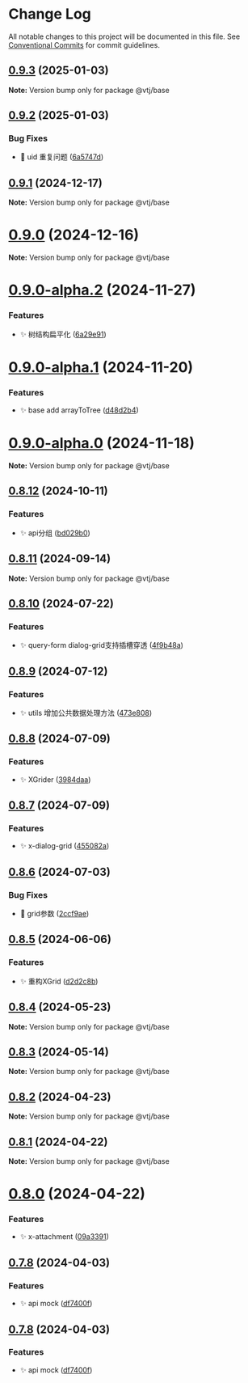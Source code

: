 # Change Log

All notable changes to this project will be documented in this file.
See [Conventional Commits](https://conventionalcommits.org) for commit guidelines.

## [0.9.3](https://gitee.com/newgateway/vtj/compare/@vtj/base@0.9.2...@vtj/base@0.9.3) (2025-01-03)

**Note:** Version bump only for package @vtj/base





## [0.9.2](https://gitee.com/newgateway/vtj/compare/@vtj/base@0.9.1...@vtj/base@0.9.2) (2025-01-03)


### Bug Fixes

* 🐛 uid 重复问题 ([6a5747d](https://gitee.com/newgateway/vtj/commits/6a5747dd5ba1dfdc49d994b5beb56178a5003682))





## [0.9.1](https://gitee.com/newgateway/vtj/compare/@vtj/base@0.9.0...@vtj/base@0.9.1) (2024-12-17)

**Note:** Version bump only for package @vtj/base





# [0.9.0](https://gitee.com/newgateway/vtj/compare/@vtj/base@0.9.0-alpha.2...@vtj/base@0.9.0) (2024-12-16)

**Note:** Version bump only for package @vtj/base





# [0.9.0-alpha.2](https://gitee.com/newgateway/vtj/compare/@vtj/base@0.9.0-alpha.1...@vtj/base@0.9.0-alpha.2) (2024-11-27)


### Features

* ✨ 树结构扁平化 ([6a29e91](https://gitee.com/newgateway/vtj/commits/6a29e917f06865894bff50d27de75e9fb49dbe31))





# [0.9.0-alpha.1](https://gitee.com/newgateway/vtj/compare/@vtj/base@0.9.0-alpha.0...@vtj/base@0.9.0-alpha.1) (2024-11-20)


### Features

* ✨ base add arrayToTree ([d48d2b4](https://gitee.com/newgateway/vtj/commits/d48d2b46a12a9fee2d145b819ab398cfecc2e528))





# [0.9.0-alpha.0](https://gitee.com/newgateway/vtj/compare/@vtj/base@0.8.12...@vtj/base@0.9.0-alpha.0) (2024-11-18)

**Note:** Version bump only for package @vtj/base





## [0.8.12](https://gitee.com/newgateway/vtj/compare/@vtj/base@0.8.11...@vtj/base@0.8.12) (2024-10-11)


### Features

* ✨ api分组 ([bd029b0](https://gitee.com/newgateway/vtj/commits/bd029b0418ef48afac4830ed158e00c1771a55e0))






## [0.8.11](https://gitee.com/newgateway/vtj/compare/@vtj/base@0.8.10...@vtj/base@0.8.11) (2024-09-14)

**Note:** Version bump only for package @vtj/base






## [0.8.10](https://gitee.com/newgateway/vtj/compare/@vtj/base@0.8.9...@vtj/base@0.8.10) (2024-07-22)


### Features

* ✨ query-form dialog-grid支持插槽穿透 ([4f9b48a](https://gitee.com/newgateway/vtj/commits/4f9b48aed65ddc99b83d2106eee5cf7600ba1fca))





## [0.8.9](https://gitee.com/newgateway/vtj/compare/@vtj/base@0.8.8...@vtj/base@0.8.9) (2024-07-12)


### Features

* ✨ utils 增加公共数据处理方法 ([473e808](https://gitee.com/newgateway/vtj/commits/473e80821933d24a6fefd2548fdc9c0311f29e17))





## [0.8.8](https://gitee.com/newgateway/vtj/compare/@vtj/base@0.8.7...@vtj/base@0.8.8) (2024-07-09)


### Features

* ✨ XGrider ([3984daa](https://gitee.com/newgateway/vtj/commits/3984daa58a583c052f1fe54e0df17d4ad05865b9))





## [0.8.7](https://gitee.com/newgateway/vtj/compare/@vtj/base@0.8.6...@vtj/base@0.8.7) (2024-07-09)


### Features

* ✨ x-dialog-grid ([455082a](https://gitee.com/newgateway/vtj/commits/455082a306bda5ad7925e0903aff18db7d95d50b))





## [0.8.6](https://gitee.com/newgateway/vtj/compare/@vtj/base@0.8.5...@vtj/base@0.8.6) (2024-07-03)


### Bug Fixes

* 🐛 grid参数 ([2ccf9ae](https://gitee.com/newgateway/vtj/commits/2ccf9ae872d8e83a430f5852bac9d5c57990e9b3))





## [0.8.5](https://gitee.com/newgateway/vtj/compare/@vtj/base@0.8.4...@vtj/base@0.8.5) (2024-06-06)


### Features

* ✨ 重构XGrid ([d2d2c8b](https://gitee.com/newgateway/vtj/commits/d2d2c8bc9c8dcaacd189aa120754fa67de6636af))





## [0.8.4](https://gitee.com/newgateway/vtj/compare/@vtj/base@0.8.2...@vtj/base@0.8.4) (2024-05-23)

**Note:** Version bump only for package @vtj/base





## [0.8.3](https://gitee.com/newgateway/vtj/compare/@vtj/base@0.8.2...@vtj/base@0.8.3) (2024-05-14)

**Note:** Version bump only for package @vtj/base






## [0.8.2](https://gitee.com/newgateway/vtj/compare/@vtj/base@0.8.1...@vtj/base@0.8.2) (2024-04-23)

**Note:** Version bump only for package @vtj/base






## [0.8.1](https://gitee.com/newgateway/vtj/compare/@vtj/base@0.8.0...@vtj/base@0.8.1) (2024-04-22)

**Note:** Version bump only for package @vtj/base






# [0.8.0](https://gitee.com/newgateway/vtj/compare/@vtj/base@0.7.8...@vtj/base@0.8.0) (2024-04-22)


### Features

* ✨ x-attachment ([09a3391](https://gitee.com/newgateway/vtj/commits/09a33914ee22a2410a396ed004a799d368259987))






## [0.7.8](https://gitee.com/newgateway/vtj/compare/@vtj/base@0.7.7...@vtj/base@0.7.8) (2024-04-03)


### Features

* ✨ api mock ([df7400f](https://gitee.com/newgateway/vtj/commits/df7400f1c2f7aa20f24e5217b177a38877de5cdd))






## [0.7.8](https://gitee.com/newgateway/vtj/compare/@vtj/base@0.7.7...@vtj/base@0.7.8) (2024-04-03)


### Features

* ✨ api mock ([df7400f](https://gitee.com/newgateway/vtj/commits/df7400f1c2f7aa20f24e5217b177a38877de5cdd))
